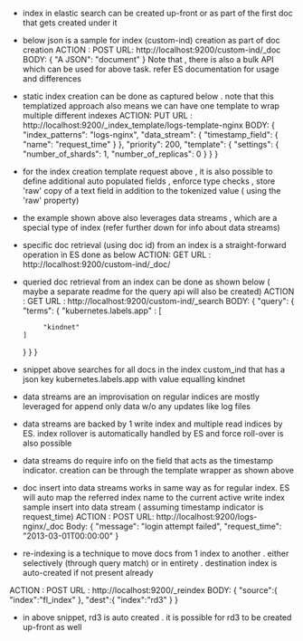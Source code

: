 * index in elastic search can be created up-front or as part of the first doc that gets created under it
* below json is a sample for index (custom-ind) creation as part of doc creation
ACTION : POST
URL: http://localhost:9200/custom-ind/_doc
BODY:
{ "A JSON": "document" }
Note that , there is also a bulk API which can be used for above task. refer ES documentation for usage and differences
* static index creation can be done as captured below . note that this templatized approach also means we can have one template to wrap multiple different indexes
ACTION: PUT
URL : http://localhost:9200/_index_template/logs-template-nginx
BODY:
{
  "index_patterns": "logs-nginx",
  "data_stream": {
    "timestamp_field": {
      "name": "request_time"
    }
  },
  "priority": 200,
  "template": {
    "settings": {
      "number_of_shards": 1,
      "number_of_replicas": 0
    }
  }
}

* for the index creation template request above , it is also possible to define additional auto populated fields , enforce type checks , store 'raw' copy of a text field in addition to the tokenized value ( using the 'raw' property)
* the example shown above also leverages data streams , which are a special type of index (refer further down for info about data streams)
* specific doc retrieval (using doc id) from an index is a straight-forward operation in ES done as below
ACTION: GET
URL :  http://localhost:9200/custom-ind/_doc/<doc id>
* queried doc retrieval from an index can be done as shown below ( maybe a separate readme for the query api will also be created)
ACTION : GET
URL :  http://localhost:9200/custom-ind/_search
BODY: {
  "query": {
    "terms": {
      "kubernetes.labels.app" : [

           "kindnet"
      ]
    }
  }
}
* snippet above searches for all docs in the index custom_ind that has a json key kubernetes.labels.app with value equalling kindnet
* data streams are an improvisation on regular indices are mostly leveraged for append only data w/o any updates like log files
* data streams are backed by 1 write index and multiple read indices by ES. index rollover is automatically handled by ES and force roll-over is also possible
* data streams do require info on the field that acts as the timestamp indicator. creation can be through the template wrapper as shown above
* doc insert into data streams works in same way as for regular index. ES will auto map the referred index name to the current active write index
 sample insert into data stream ( assuming timestamp indicator is request_time)
ACTION : POST
URL: http://localhost:9200/logs-nginx/_doc
Body:
{
  "message": "login attempt failed",
  "request_time": "2013-03-01T00:00:00"
}

* re-indexing is a technique to move docs from 1 index to another . either selectively (through query match) or in entirety . destination index is auto-created if not present already

ACTION : POST
URL : http://localhost:9200/_reindex
BODY:
{
   "source":{
      "index":"fl_index"
   },
   "dest":{
      "index":"rd3"
   }
}

* in above snippet, rd3 is auto created . it is possible for rd3 to be created up-front as well



